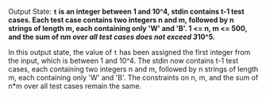 Output State: **`t` is an integer between 1 and 10^4, stdin contains t-1 test cases. Each test case contains two integers n and m, followed by n strings of length m, each containing only 'W' and 'B'. 1 <= n, m <= 500, and the sum of n*m over all test cases does not exceed 3*10^5.**

In this output state, the value of `t` has been assigned the first integer from the input, which is between 1 and 10^4. The stdin now contains t-1 test cases, each containing two integers n and m, followed by n strings of length m, each containing only 'W' and 'B'. The constraints on n, m, and the sum of n*m over all test cases remain the same.